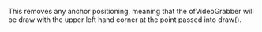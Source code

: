 This removes any anchor positioning, meaning that the ofVideoGrabber will be draw with the upper left hand corner at the point passed into draw().
